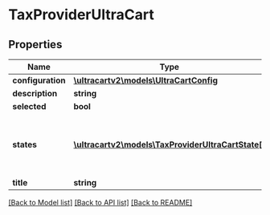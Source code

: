 # TaxProviderUltraCart

## Properties
Name | Type | Description | Notes
------------ | ------------- | ------------- | -------------
**configuration** | [**\ultracartv2\models\UltraCartConfig**](UltraCartConfig.md) |  | [optional] 
**description** | **string** | Description | [optional] 
**selected** | **bool** | Selected | [optional] 
**states** | [**\ultracartv2\models\TaxProviderUltraCartState[]**](TaxProviderUltraCartState.md) | States in the union showing their management status | [optional] 
**title** | **string** | Title | [optional] 

[[Back to Model list]](../README.md#documentation-for-models) [[Back to API list]](../README.md#documentation-for-api-endpoints) [[Back to README]](../README.md)


